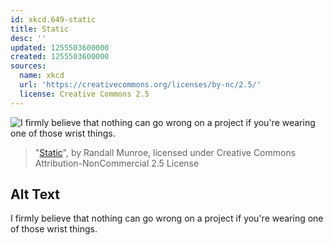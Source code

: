 ```yaml
---
id: xkcd.649-static
title: Static
desc: ''
updated: 1255503600000
created: 1255503600000
sources:
  name: xkcd
  url: 'https://creativecommons.org/licenses/by-nc/2.5/'
  license: Creative Commons 2.5
---
```

![I firmly believe that nothing can go wrong on a project if you're wearing one of those wrist things.](https://imgs.xkcd.com/comics/static.png)
> "[Static](https://xkcd.com/649/)", by Randall Munroe, licensed under Creative Commons Attribution-NonCommercial 2.5 License

## Alt Text
I firmly believe that nothing can go wrong on a project if you're wearing one of those wrist things.

